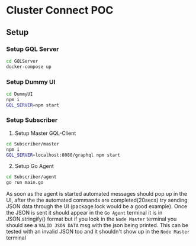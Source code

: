 # Cluster Connect POC

## Setup

### Setup GQL Server

```bash
cd GQLServer
docker-compose up
```

### Setup Dummy UI

```bash
cd DummyUI
npm i
GQL_SERVER=npm start
```

### Setup Subscriber

1. Setup Master GQL-Client

```bash
cd Subscriber/master
npm i
GQL_SERVER=localhost:8080/graphql npm start
```

2. Setup Go Agent

```bash
cd Subscriber/agent
go run main.go
```

As soon as the agent is started automated messages should pop up in the UI, after the the automated commands are completed(20secs) try sending JSON data through the UI (package.lock would be a good example). Once the JSON is sent it should appear in the `Go Agent` terminal it is in JSON.stringify() format but if you look in the `Node Master` terminal you should see a `VALID JSON DATA` msg with the json being printed. This can be tested with an invalid JSON too and it shouldn't show up in the `Node Master` terminal
